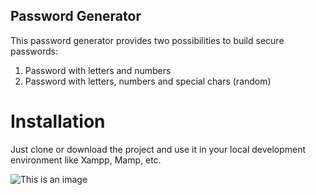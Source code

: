 ## Password Generator

This password generator provides two possibilities to build secure passwords: 
1. Password with letters and numbers
2. Password with letters, numbers and special chars (random)

# Installation
Just clone or download the project and use it in your local development environment like Xampp, Mamp, etc.

![This is an image](https://i.ibb.co/9VpDq0z/password-generator.png)